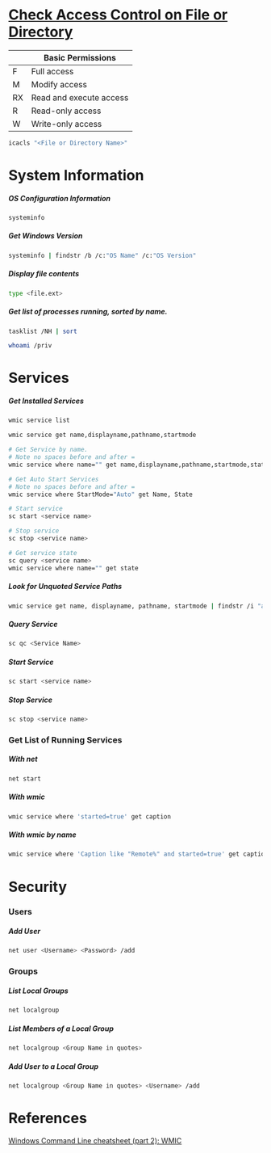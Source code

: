 # [Check Access Control on File or Directory](https://docs.microsoft.com/en-us/windows-server/administration/windows-commands/icacls)
|    | Basic Permissions |
|----|-------------------|
| F  | Full access
| M  | Modify access
| RX | Read and execute access
| R  | Read-only access
| W  | Write-only access

```bash
icacls "<File or Directory Name>"
```

# System Information
##### OS Configuration Information
```bash
systeminfo
```
##### Get Windows Version
```bash
systeminfo | findstr /b /c:"OS Name" /c:"OS Version"
```

##### Display file contents
```bash
type <file.ext>
```

##### Get list of processes running, sorted by name.
```bash
tasklist /NH | sort
```

```bash
whoami /priv
```

# Services
##### Get Installed Services
```bash
wmic service list

wmic service get name,displayname,pathname,startmode

# Get Service by name.
# Note no spaces before and after =
wmic service where name="" get name,displayname,pathname,startmode,state

# Get Auto Start Services
# Note no spaces before and after =
wmic service where StartMode="Auto" get Name, State

# Start service
sc start <service name>

# Stop service
sc stop <service name>

# Get service state
sc query <service name>
wmic service where name="" get state
```

##### Look for Unquoted Service Paths
```bash
wmic service get name, displayname, pathname, startmode | findstr /i "auto" | findstr /i /v "C:\Windows\\" | findstr /i /v """
```
##### Query Service
```bash
sc qc <Service Name>
```

##### Start Service
```bash
sc start <service name>
```

##### Stop Service
```bash
sc stop <service name>
```

### Get List of Running Services
##### With net
```bash
net start
```
##### With wmic
```bash
wmic service where 'started=true' get caption
```
##### With wmic by name
```bash
wmic service where 'Caption like "Remote%" and started=true' get caption
```

# Security
### Users
##### Add User
```bash
net user <Username> <Password> /add
```

### Groups
##### List Local Groups
```bash
net localgroup
```
##### List Members of a Local Group
```bash
net localgroup <Group Name in quotes>
```
##### Add User to a Local Group
```bash
net localgroup <Group Name in quotes> <Username> /add
```

# References
[Windows Command Line cheatsheet (part 2): WMIC](https://andreafortuna.org/2017/08/09/windows-command-line-cheatsheet-part-2-wmic/)